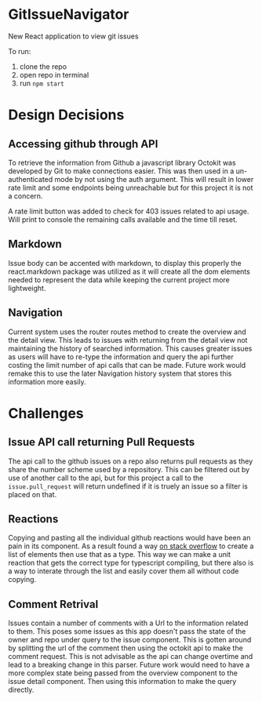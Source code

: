 # GitIssueNavigator
New React application to view git issues 

To run:
1. clone the repo 
2. open repo in terminal 
3. run ``npm start`` 


# Design Decisions

## Accessing github through API

To retrieve the information from Github a javascript library Octokit was developed by Git to make connections easier. This was then used in a un-authenticated mode by not using the auth argument. This will result in lower rate limit and some endpoints being unreachable but for this project it is not a concern. 

A rate limit button was added to check for 403 issues related to api usage. Will print to console the remaining calls available and the time till reset.


## Markdown

Issue body can be accented with markdown, to display this properly the react.markdown package was utilized as it will create all the dom elements needed to represent the data while keeping the current project more lightweight.

## Navigation

Current system uses the router routes method to create the overview and the detail view. This leads to issues with returning from the detail view not maintaining the history of searched information. This causes greater issues as users will have to re-type the information and query the api further costing the limit number of api calls that can be made. Future work would remake this to use the later Navigation history system that stores this information more easily.


# Challenges

## Issue API call returning Pull Requests

The api call to the github issues on a repo also returns pull requests as they share the number scheme used by a repository. This can be filtered out by use of another call to the api, but for this project a call to the ``issue.pull_request`` will return undefined if it is truely an issue so a filter is placed on that.

## Reactions

Copying and pasting all the individual github reactions would have been an pain in its component. As a result found a way [on stack overflow](https://stackoverflow.com/a/64174790) to create a list of elements then use that as a type. This way we can make a unit reaction that gets the correct type for typescript compiling, but there also is a way to interate through the list and easily cover them all without code copying.

## Comment Retrival

Issues contain a number of comments with a Url to the information related to them. This poses some issues as this app doesn't pass the state of the owner and repo under query to the issue component. This is gotten around by splitting the url of the comment then using the octokit api to make the comment request. This is not advisable as the api can change overtime and lead to a breaking change in this parser. Future work would need to have a more complex state being passed from the overview component to the issue detail component. Then using this information to make the query directly. 
